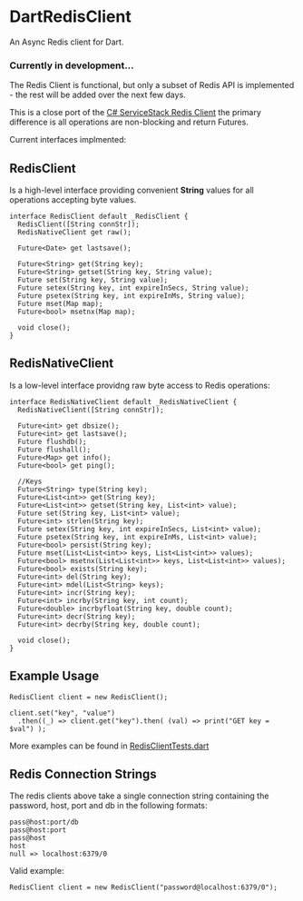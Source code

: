 DartRedisClient
===============

An Async Redis client for Dart.

### Currently in development...
The Redis Client is functional, but only a subset of Redis API is implemented - the rest will be added over the next few days.

This is a close port of the [C# ServiceStack Redis Client](https://github.com/ServiceStack/ServiceStack.Redis/) the primary difference is all operations are non-blocking and return Futures.

Current interfaces implmented:

## RedisClient
Is a high-level interface providing convenient **String** values for all operations accepting byte values.

    interface RedisClient default _RedisClient {
      RedisClient([String connStr]);
      RedisNativeClient get raw();
      
      Future<Date> get lastsave();

      Future<String> get(String key);
      Future<String> getset(String key, String value);
      Future set(String key, String value);
      Future setex(String key, int expireInSecs, String value);
      Future psetex(String key, int expireInMs, String value);
      Future mset(Map map);
      Future<bool> msetnx(Map map);
     
      void close();
    }

## RedisNativeClient
Is a low-level interface providng raw byte access to Redis operations:

    interface RedisNativeClient default _RedisNativeClient {
      RedisNativeClient([String connStr]);
      
      Future<int> get dbsize();
      Future<int> get lastsave();
      Future flushdb();
      Future flushall();
      Future<Map> get info();
      Future<bool> get ping();  
      
      //Keys
      Future<String> type(String key);
      Future<List<int>> get(String key);
      Future<List<int>> getset(String key, List<int> value);
      Future set(String key, List<int> value);
      Future<int> strlen(String key);
      Future setex(String key, int expireInSecs, List<int> value);
      Future psetex(String key, int expireInMs, List<int> value);
      Future<bool> persist(String key);
      Future mset(List<List<int>> keys, List<List<int>> values);
      Future<bool> msetnx(List<List<int>> keys, List<List<int>> values);
      Future<bool> exists(String key);
      Future<int> del(String key);
      Future<int> mdel(List<String> keys);
      Future<int> incr(String key);
      Future<int> incrby(String key, int count);
      Future<double> incrbyfloat(String key, double count);
      Future<int> decr(String key);
      Future<int> decrby(String key, double count);

      void close();
    }

## Example Usage

    RedisClient client = new RedisClient();

    client.set("key", "value")
      .then((_) => client.get("key").then( (val) => print("GET key = $val") );
    
More examples can be found in [RedisClientTests.dart](https://github.com/mythz/DartRedisClient/blob/master/tests/RedisClientTests.dart)

## Redis Connection Strings
The redis clients above take a single connection string containing the password, host, port and db in the following formats:

    pass@host:port/db
    pass@host:port
    pass@host
    host
    null => localhost:6379/0

Valid example:
    
    RedisClient client = new RedisClient("password@localhost:6379/0");
